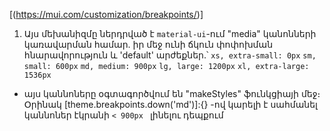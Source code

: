 [(https://mui.com/customization/breakpoints/)]
1. Այս մեխանիզմը ներդրված է `material-ui`-ում "media" կանոնների կառավարման համար․ իր մեջ ունի ճկուն փոփոխման հնարավորություն և 'default' արժեքներ․՝
`xs, extra-small: 0px`
`sm, small: 600px`
`md, medium: 900px`
`lg, large: 1200px`
`xl, extra-large: 1536px`

- այս կաննոները օգտագործվում են "makeStyles" ֆունկցիայի մեջ։ Օրինակ [theme.breakpoints.down('md')]:{} -ով կարելի է սահմանել կաննոներ էկրանի `< 900px ` լինելու դեպքում
